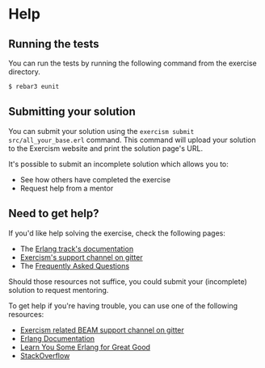 # Help

## Running the tests

You can run the tests by running the following command from the exercise directory.

```bash
$ rebar3 eunit
```

## Submitting your solution

You can submit your solution using the `exercism submit src/all_your_base.erl` command.
This command will upload your solution to the Exercism website and print the solution page's URL.

It's possible to submit an incomplete solution which allows you to:

- See how others have completed the exercise
- Request help from a mentor

## Need to get help?

If you'd like help solving the exercise, check the following pages:

- The [Erlang track's documentation](https://exercism.org/docs/tracks/erlang)
- [Exercism's support channel on gitter](https://gitter.im/exercism/support)
- The [Frequently Asked Questions](https://exercism.org/docs/using/faqs)

Should those resources not suffice, you could submit your (incomplete) solution to request mentoring.

To get help if you're having trouble, you can use one of the following resources:

- [Exercism related BEAM support channel on gitter](https://gitter.im/exercism/xerlang)
- [Erlang Documentation](http://www.erlang.org/doc.html)
- [Learn You Some Erlang for Great Good](http://learnyousomeerlang.com)
- [StackOverflow](http://stackoverflow.com/)